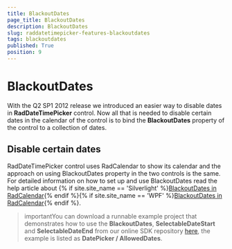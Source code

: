 ```yaml
---
title: BlackoutDates
page_title: BlackoutDates
description: BlackoutDates
slug: raddatetimepicker-features-blackoutdates
tags: blackoutdates
published: True
position: 9
---
```


# BlackoutDates

With the Q2 SP1 2012 release we introduced an easier way to disable dates in __RadDateTimePicker__ control. Now all that is needed to disable certain dates in the calendar of the control  is to bind the __BlackoutDates__ property of the control to a collection of dates.

## Disable certain dates

RadDateTimePicker control uses RadCalendar to show its calendar and the approach on using BlackoutDates property in the two controls is the same. For detailed information on how to set up and use BlackoutDates read the help article about {% if site.site_name == 'Silverlight' %}[BlackoutDates in RadCalendar](http://www.telerik.com/help/silverlight/radcalendar-features-blackoutdates.html){% endif %}{% if site.site_name == 'WPF' %}[BlackoutDates in RadCalendar](http://www.telerik.com/help/wpf/radcalendar-features-blackoutdates.html){% endif %}.

>importantYou can download a runnable example project that demonstrates how to use the __BlackoutDates__, __SelectableDateStart__ and __SelectableDateEnd__ from our online SDK repository [here](https://github.com/telerik/xaml-sdk), the example is listed as __DatePicker / AllowedDates__.
